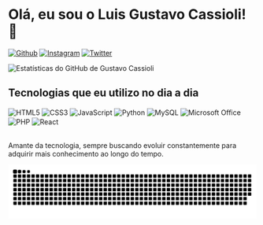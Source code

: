 # Olá, eu sou o Luis Gustavo Cassioli! 👦

[![Github](https://img.shields.io/badge/GitHub-100000?style=for-the-badge&logo=github&logoColor=white)](https://github.com/gustavocassioli)
[![Instagram](https://img.shields.io/badge/Instagram-E4405F?style=for-the-badge&logo=instagram&logoColor=white)](https://www.instagram.com/lg_casrod/)
[![Twitter](https://img.shields.io/badge/Twitter-1DA1F2?style=for-the-badge&logo=twitter&logoColor=white)](https://twitter.com/Lg_casrod)

![Estatísticas do GitHub de Gustavo Cassioli](https://github-readme-stats.vercel.app/api?username=gustavocassioli&show_icons=true&theme=radical)

## Tecnologias que eu utilizo no dia a dia

<div style="display: inline_block">
  <img align="center" alt="HTML5" src="https://img.shields.io/badge/HTML5-E34F26?style=for-the-badge&logo=html5&logoColor=white" />
  <img align="center" alt="CSS3" src="https://img.shields.io/badge/CSS3-1572B6?style=for-the-badge&logo=css3&logoColor=white" />
  <img align="center" alt="JavaScript" src="https://img.shields.io/badge/JavaScript-F7DF1E?style=for-the-badge&logo=javascript&logoColor=black" />
  <img align="center" alt="Python" src="https://img.shields.io/badge/Python-3776AB?style=for-the-badge&logo=python&logoColor=white" />
  <img align="center" alt="MySQL" src="https://img.shields.io/badge/MySQL-00000F?style=for-the-badge&logo=mysql&logoColor=white" />
  <img align="center" alt="Microsoft Office" src="https://img.shields.io/badge/Microsoft_Office-D83B01?style=for-the-badge&logo=microsoft-office&logoColor=white" />
  <img align="center" alt="PHP" src="https://img.shields.io/badge/PHP-777BB4?style=for-the-badge&logo=php&logoColor=white"/>
  <img align="center" alt="React" src="https://img.shields.io/badge/React-20232A?style=for-the-badge&logo=react&logoColor=61DAFB"/>
</div>

<br/>

Amante da tecnologia, sempre buscando evoluir constantemente para adquirir mais conhecimento ao longo do tempo.

![snake gif](https://github.com/gustavocassioli/gustavocassioli/blob/output/github-contribution-grid-snake.svg)
